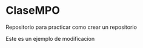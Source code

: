 # ClaseMPO

Repositorio para practicar como crear un repositorio

Este es un ejemplo de modificacion

